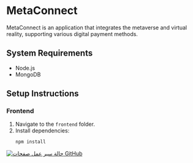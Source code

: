 # MetaConnect

MetaConnect is an application that integrates the metaverse and virtual reality, supporting various digital payment methods.

## System Requirements
- Node.js
- MongoDB

## Setup Instructions

### Frontend
1. Navigate to the `frontend` folder.
2. Install dependencies:
   ```bash
   npm install

[![حالة سير عمل صفحات GitHub](https://github.com/Ze0ro99/Advanced-social-application-/actions/workflows/pages.yml/badge.svg)](https://github.com/Ze0ro99/Advanced-social-application-/actions/workflows/pages.yml)
